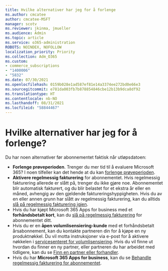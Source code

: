 ```yaml
---
title: Hvilke alternativer har jeg for å forlenge
ms.author: cmcatee
author: cmcatee-MSFT
manager: scotv
ms.reviewer: jkinma, jmueller
ms.audience: Admin
ms.topic: article
ms.service: o365-administration
ROBOTS: NOINDEX, NOFOLLOW
localization_priority: Priority
ms.collection: Adm_O365
ms.custom:
- commerce_subscriptions
- "1400006"
- "5832"
ms.date: 07/30/2021
ms.openlocfilehash: 0159b028e1ad587ef81e14a3374ee272bd0e66e3
ms.sourcegitcommit: e781da003fb7b878854846cbe12b13b9dca8df92
ms.translationtype: HT
ms.contentlocale: nb-NO
ms.lasthandoff: 08/31/2021
ms.locfileid: "58844467"
---
```

# <a name="what-are-my-options-to-extend"></a>Hvilke alternativer har jeg for å forlenge?

Du har noen alternativer før abonnementet faktisk når utløpsdatoen:

- **Forlenge prøveperioden**.  Trenger du mer tid til å evaluere Microsoft 365? I noen tilfeller kan det hende at du kan  [forlenge prøveperioden](https://docs.microsoft.com/microsoft-365/commerce/extend-your-trial).  
- **Aktivere regelmessig fakturering** for abonnementet. Hvis regelmessig fakturering allerede er slått på, trenger du ikke gjøre noe. Abonnementet blir automatisk fakturert, og du blir belastet for et ekstra år eller en måned, avhengig av den gjeldende faktureringshyppigheten. Hvis du av en eller annen grunn har slått av regelmessig fakturering, kan du alltids [slå på regelmessig fakturering igjen](https://docs.microsoft.com/microsoft-365/commerce/subscriptions/renew-your-subscription).
- Hvis du har kjøpt Microsoft 365 Apps for business med et  **forhåndsbetalt kort**, kan du [slå på regelmessig fakturering](https://docs.microsoft.com/microsoft-365/commerce/subscriptions/renew-your-subscription)  for abonnementet ditt.
- Hvis du er en  **åpen volumlisensiering-kunde**  med et forhåndsbetalt årsabonnement, kan du kontakte partneren din for å kjøpe en ny produktnøkkel. Du vil motta instruksjoner via e-post for å aktivere nøkkelen i [servicesenteret for volumlisensiering](https://go.microsoft.com/fwlink/p/?LinkID=282016). Hvis du vil finne ut hvordan du finner en ny partner, eller partneren du har arbeidet med tidligere, kan du se  [Finn en partner eller forhandler](https://docs.microsoft.com/microsoft-365/admin/manage/find-your-partner-or-reseller).
- Hvis du har  **Microsoft 365 Apps for business**, kan du se  [Behandle regelmessig fakturering for abonnementet](https://docs.microsoft.com/microsoft-365/commerce/subscriptions/renew-your-subscription).
